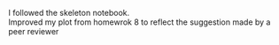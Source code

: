 I followed the skeleton notebook.</br>
Improved my plot from homewrok 8 to reflect the suggestion made by a peer reviewer
